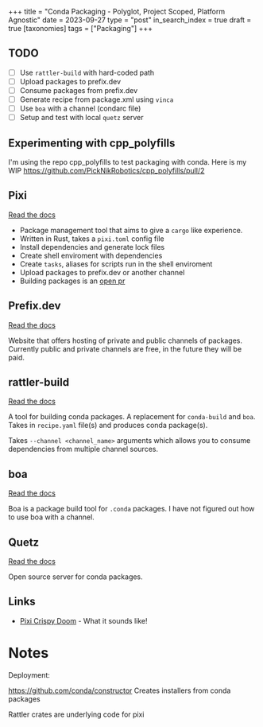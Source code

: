 +++
title = "Conda Packaging - Polyglot, Project Scoped, Platform Agnostic"
date = 2023-09-27
type = "post"
in_search_index = true
draft = true
[taxonomies]
tags = ["Packaging"]
+++

## TODO

- [ ] Use `rattler-build` with hard-coded path
- [ ] Upload packages to prefix.dev
- [ ] Consume packages from prefix.dev
- [ ] Generate recipe from package.xml using `vinca`
- [ ] Use `boa` with a channel (condarc file)
- [ ] Setup and test with local `quetz` server

## Experimenting with cpp_polyfills

I'm using the repo cpp_polyfills to test packaging with conda. Here is my WIP
https://github.com/PickNikRobotics/cpp_polyfills/pull/2

## Pixi

[Read the docs](https://prefix.dev/docs/pixi/overview)

* Package management tool that aims to give a `cargo` like experience.
* Written in Rust, takes a `pixi.toml` config file
* Install dependencies and generate lock files
* Create shell enviroment with dependencies
* Create `tasks`, aliases for scripts run in the shell enviroment
* Upload packages to prefix.dev or another channel
* Building packages is an [open pr](https://github.com/prefix-dev/pixi/pull/85)

## Prefix.dev

[Read the docs](https://prefix.dev/docs/prefix/overview)

Website that offers hosting of private and public channels of packages.
Currently public and private channels are free, in the future they will be paid.

## rattler-build

[Read the docs](https://prefix-dev.github.io/rattler-build/highlevel.html)

A tool for building conda packages.
A replacement for `conda-build` and `boa`.
Takes in `recipe.yaml` file(s) and produces conda package(s).

Takes `--channel <channel_name>` arguments which allows you to consume dependencies from multiple channel sources.

## boa

[Read the docs](https://boa-build.readthedocs.io/en/latest/)

Boa is a package build tool for `.conda` packages.
I have not figured out how to use boa with a channel.

## Quetz

[Read the docs](https://quetz.readthedocs.io/en/latest/)

Open source server for conda packages.

## Links

- [Pixi Crispy Doom](https://github.com/baszalmstra/pixi-crispy-doom) - What it sounds like!


# Notes

Deployment:

https://github.com/conda/constructor
Creates installers from conda packages

Rattler crates are underlying code for pixi
